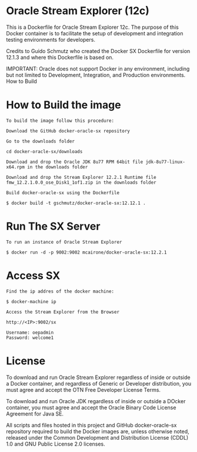 
# Oracle Stream Explorer (12c)

This is a Dockerfile for Oracle Stream Explorer 12c. The purpose of this Docker container is to facilitate the setup of development and integration testing environments for developers.

Credits to Guido Schmutz who created the Docker SX Dockerfile for version 12.1.3 and where this Dockerfile is based on.

IMPORTANT: Oracle does not support Docker in any environment, including but not limited to Development, Integration, and Production environments.
How to Build

# How to Build the image

    To build the image follow this procedure:

    Download the GitHub docker-oracle-sx repository

    Go to the downloads folder

    cd docker-oracle-sx/downloads

    Download and drop the Oracle JDK 8u77 RPM 64bit file jdk-8u77-linux-x64.rpm in the downloads folder

    Download and drop the Stream Explorer 12.2.1 Runtime file fmw_12.2.1.0.0_ose_Disk1_1of1.zip in the downloads folder

    Build docker-oracle-sx using the Dockerfile

    $ docker build -t gschmutz/docker-oracle-sx:12.12.1 . 
	
# Run The SX Server

    To run an instance of Oracle Stream Explorer

    $ docker run -d -p 9002:9002 mcairone/docker-oracle-sx:12.2.1

# Access SX 	
	Find the ip addres of the docker machine:
	
	$ docker-machine ip
	
	Access the Stream Explorer from the Browser
	
	http://<IP>:9002/sx
	
	Username: oepadmin
	Password: welcome1

# License

To download and run Oracle Stream Explorer regardless of inside or outside a Docker container, and regardless of Generic or Developer distribution, you must agree and accept the OTN Free Developer License Terms.

To download and run Oracle JDK regardless of inside or outside a DOcker container, you must agree and accept the Oracle Binary Code License Agreement for Java SE.

All scripts and files hosted in this project and GitHub docker-oracle-sx repository required to build the Docker images are, unless otherwise noted, released under the Common Development and Distribution License (CDDL) 1.0 and GNU Public License 2.0 licenses.
